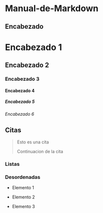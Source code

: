 # Manual-de-Markdown


## Encabezado

# Encabezado 1

## Encabezado 2

### Encabezado 3

#### Encabezado 4

##### Encabezado 5

###### Encabezado 6


## Citas

> Esto es una cita
>
> Continuacion de la cita


### Listas

### Desordenadas

- Elemento 1

* Elemento 2

+ Elemento 3

